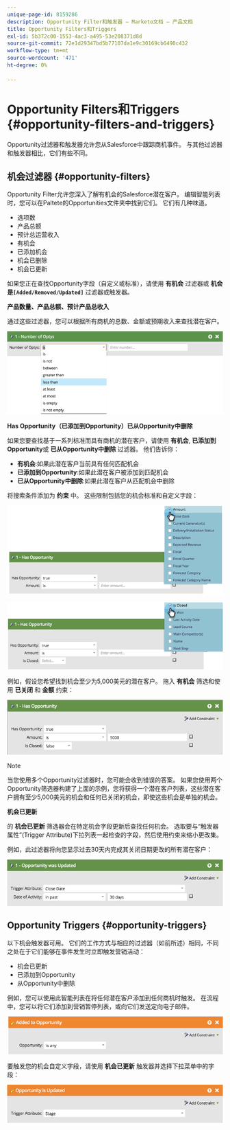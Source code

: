 ```yaml
---
unique-page-id: 8159286
description: Opportunity Filter和触发器 — Marketo文档 — 产品文档
title: Opportunity Filters和Triggers
exl-id: 5b372c00-1553-4ac3-a495-53e208371d8d
source-git-commit: 72e1d29347bd5b77107da1e9c30169cb6490c432
workflow-type: tm+mt
source-wordcount: '471'
ht-degree: 0%

---
```


# Opportunity Filters和Triggers {#opportunity-filters-and-triggers}

Opportunity过滤器和触发器允许您从Salesforce中跟踪商机事件。 与其他过滤器和触发器相比，它们有些不同。

## 机会过滤器 {#opportunity-filters}

Opportunity Filter允许您深入了解有机会的Salesforce潜在客户。 编辑智能列表时，您可以在Paltete的Opportunities文件夹中找到它们。 它们有几种味道。

* 选项数
* 产品总额
* 预计总运营收入
* 有机会
* 已添加机会
* 机会已删除
* 机会已更新

如果您正在查找Opportunity字段（自定义或标准），请使用 **有机会** 过滤器或 **机会是`[Added/Removed/Updated]`** 过滤器或触发器。

**产品数量、产品总额、预计产品总收入**

通过这些过滤器，您可以根据所有商机的总数、金额或预期收入来查找潜在客户。

![](assets/image2015-6-11-12-3a29-3a34.png)

**Has Opportunity（已添加到Opportunity）已从Opportunity中删除**

如果您要查找基于一系列标准而具有商机的潜在客户，请使用 **有机会**, **已添加到Opportunity**&#x200B;或 **已从Opportunity中删除** 过滤器。 他们告诉你：

* **有机会**:如果此潜在客户当前具有任何匹配机会
* **已添加到Opportunity**:如果此潜在客户被添加到匹配机会
* **已从Opportunity中删除**:如果此潜在客户从匹配机会中删除

将搜索条件添加为 **约束** 中。 这些限制包括您的机会标准和自定义字段：

![](assets/image2015-6-11-12-3a31-3a0.png)

![](assets/image2015-6-11-12-3a31-3a46.png)

例如，假设您希望找到机会至少为5,000美元的潜在客户。 拖入 **有机会** 筛选和使用 **已关闭** 和 **金额** 约束：

![](assets/image2015-6-11-12-3a32-3a0.png)

>[!NOTE]
>
>当您使用多个Opportunity过滤器时，您可能会收到错误的答案。 如果您使用两个Opportunity筛选器构建了上面的示例，您将获得一个潜在客户列表，这些潜在客户拥有至少5,000美元的机会和任何已关闭的机会，即使这些机会是单独的机会。

**机会已更新**

的 **机会已更新** 筛选器会在特定机会字段更新后查找任何机会。 选取要与“触发器属性”(Trigger Attribute)下拉列表一起检查的字段，然后使用约束来缩小更改集。

例如，此过滤器将向您显示过去30天内完成其关闭日期更改的所有潜在客户：

![](assets/image2015-6-11-12-3a33-3a7.png)

## Opportunity Triggers {#opportunity-triggers}

以下机会触发器可用。 它们的工作方式与相应的过滤器（如前所述）相同，不同之处在于它们能够在事件发生时立即触发营销活动：

* 机会已更新
* 已添加到Opportunity
* 从Opportunity中删除

例如，您可以使用此智能列表在将任何潜在客户添加到任何商机时触发。 在流程中，您可以将它们添加到营销暂停列表，或向它们发送定向电子邮件。

![](assets/image2015-6-11-12-3a33-3a48.png)

要触发您的机会自定义字段，请使用 **机会已更新** 触发器并选择下拉菜单中的字段：

![](assets/image2015-6-11-12-3a33-3a34.png)

